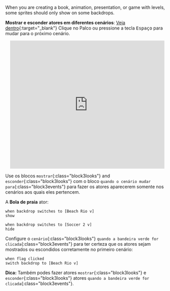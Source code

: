 When you are creating a book, animation, presentation, or game with levels, some sprites should only show on some backdrops.

**Mostrar e esconder atores em diferentes cenários**: [Veja dentro](https://scratch.mit.edu/projects/499876704/editor){:target="_blank"}
Clique no Palco ou pressione a tecla <kbd>Espaço</kbd> para mudar para o próximo cenário.
<div class="scratch-preview" style="margin-left: 15px;">
  <iframe allowtransparency="true" width="485" height="402" src="https://scratch.mit.edu/projects/embed/499876704/?autostart=false" frameborder="0"></iframe>
</div>

Use os blocos `mostrar`{:class="block3looks"} and `esconder`{:class="block3looks"} com o bloco `quando o cenário mudar para`{:class="block3events"} para fazer os atores aparecerem somente nos cenários aos quais eles pertencem.

A **Bola de praia** ator:
```blocks3
when backdrop switches to [Beach Rio v]
show

when backdrop switches to [Soccer 2 v]
hide
```

Configure o `cenário`{:class="block3looks"} `quando a bandeira verde for clicada`{:class="block3events"} para ter certeza que os atores sejam mostrados ou escondidos corretamente no primeiro cenário:

```blocks3
when flag clicked
switch backdrop to [Beach Rio v]
```

**Dica:** Também podes fazer atores `mostrar`{:class="block3looks"} e `esconder`{:class="block3looks"} atores `quando a bandeira verde for clicada`{:class="block3events"}.
